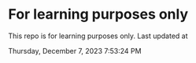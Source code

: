 # For learning purposes only
This repo is for learning purposes only.
Last updated at

Thursday, December 7, 2023 7:53:24 PM


